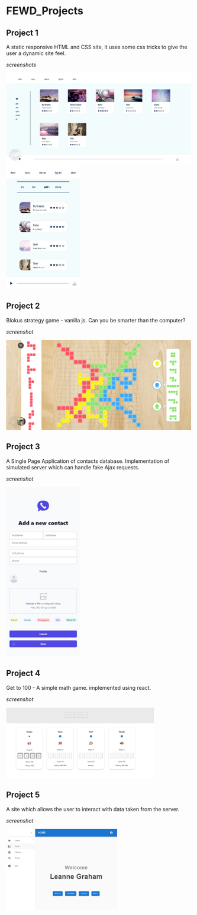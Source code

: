 # FEWD_Projects

## Project 1

A static responsive HTML and CSS site, it uses some css tricks to give the user a dynamic site feel.

*screenshots*

<img src="Screenshots/project-1-0.jpg"  width="500">

<img src="Screenshots/project-1-1.jpg"  width="200">

## Project 2

Blokus strategy game - vanilla js. Can you be smarter than the computer?

*screenshot*

<img src="Screenshots/project-2-0.jpg"  width="500">

## Project 3

A Single Page Application of contacts database. Implementation of simulated server which can handle fake Ajax requests.

*screenshot*

<img src="Screenshots/project-3-0.jpg"  width="200">

## Project 4

Get to 100 - A simple math game. implemented using react.

*screenshot*

<img src="Screenshots/project-4-0.jpg"  width="400">

## Project 5

A site which allows the user to interact with data taken from the server.

*screenshot*

<img src="Screenshots/project-5-0.jpg"  width="300">
